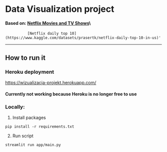# Data Visualization project

#### Based on: [Netflix Movies and TV Shows](https://www.kaggle.com/datasets/shivamb/netflix-shows)\
              [Netflix daily top 10](https://www.kaggle.com/datasets/prasertk/netflix-daily-top-10-in-us)'
              
---------------------------------------------------------------------------------------

## How to run it

### Heroku deployment
https://wizualizacja-projekt.herokuapp.com/
#### Currently not working because Heroku is no longer free to use

### Locally:
1. Install packages
```shell
pip install -r requirements.txt
```
2. Run script
```shell
streamlit run app/main.py
```
